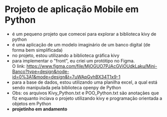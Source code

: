 # Projeto de aplicação Mobile em Python
- é um pequeno projeto que comecei para explorar a biblioteca kivy de python
- é uma aplicação de um modelo imaginário de um banco digital (de forma bem simplificada)
- no projeto, estou utilizando a biblioteca gráfica kivy
- para implementar o "front", eu criei um protótipo no Figma.<br>
  O link: https://www.figma.com/file/MjOGUO7PJAcGViOUdkLaku/Mini-Banco?type=design&node-id=0%3A1&mode=design&t=7uWApGvhBX34T1x9-1
- para a base de dados, estou utilizando uma planilha excel, a qual está sendo manipulada pela biblioteca openpy de Python
- Obs: os arquivos Kivy_Python.txt e POO_Python.txt são anotaçães que fiz enquanto inciava o projeto utilizando kivy e programação orientada a objetos em Python
- **projetinho em andamento**
